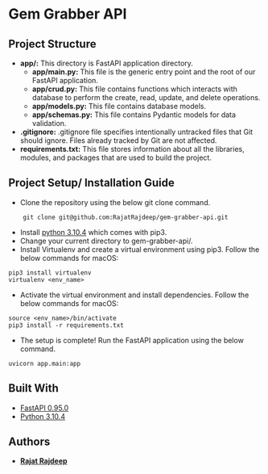 # Gem Grabber API

## Project Structure

- **app/:** This directory is FastAPI application directory.
  - **app/main.py:** This file is the generic entry point and the root of our FastAPI application.
  - **app/crud.py:** This file contains functions which interacts with database to perform the create, read, update, and delete operations.
  - **app/models.py:** This file contains database models.
  - **app/schemas.py:** This file contains Pydantic models for data validation.
- **.gitignore:** .gitignore file specifies intentionally untracked files that Git should ignore. Files already tracked by Git are not affected.
- **requirements.txt:** This file stores information about all the libraries, modules, and packages that are used to build the project.

## Project Setup/ Installation Guide

- Clone the repository using the below git clone command.

```
    git clone git@github.com:RajatRajdeep/gem-grabber-api.git
```

- Install [python 3.10.4](https://www.python.org/downloads/release/python-3104) which comes with pip3.
- Change your current directory to gem-grabber-api/.
- Install Virtualenv and create a virtual environment using pip3. Follow the below commands for macOS:

```
pip3 install virtualenv
virtualenv <env_name>
```

- Activate the virtual environment and install dependencies. Follow the below commands for macOS:

```
source <env_name>/bin/activate
pip3 install -r requirements.txt
```

- The setup is complete! Run the FastAPI application using the below command.

```
uvicorn app.main:app
```

## Built With

- [FastAPI 0.95.0](https://fastapi.tiangolo.com)
- [Python 3.10.4](https://www.python.org/downloads/)

## Authors

- [**Rajat Rajdeep**](https://rajatrajdeep.in)
